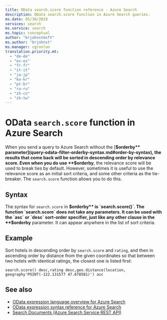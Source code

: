 ```yaml
---
title: OData search.score function reference - Azure Search
description: OData search.score function in Azure Search queries.
ms.date: 05/30/2019
services: search
ms.service: search
ms.topic: conceptual
author: "brjohnstmsft"
ms.author: "brjohnst"
ms.manager: cgronlun
translation.priority.mt:
  - "de-de"
  - "es-es"
  - "fr-fr"
  - "it-it"
  - "ja-jp"
  - "ko-kr"
  - "pt-br"
  - "ru-ru"
  - "zh-cn"
  - "zh-tw"
---
```

# OData `search.score` function in Azure Search

When you send a query to Azure Search without the [**$orderby** parameter](query-odata-filter-orderby-syntax.md#order-by-syntax), the results that come back will be sorted in descending order by relevance score. Even when you do use **$orderby**, the relevance score will be used to break ties by default. However, sometimes it is useful to use the relevance score as an initial sort criteria, and some other criteria as the tie-breaker. The `search.score` function allows you to do this.

## Syntax

The syntax for `search.score` in **$orderby** is `search.score()`. The function `search.score` does not take any parameters. It can be used with the `asc` or `desc` sort-order specifier, just like any other clause in the **$orderby** parameter. It can appear anywhere in the list of sort criteria.

## Example

Sort hotels in descending order by `search.score` and `rating`, and then in ascending order by distance from the given coordinates so that between two hotels with identical ratings, the closest one is listed first:

    search.score() desc,rating desc,geo.distance(location, geography'POINT(-122.131577 47.678581)') asc

## See also  

- [OData expression language overview for Azure Search](query-odata-filter-orderby-syntax.md)
- [OData expression syntax reference for Azure Search](search-query-odata-syntax-reference.md)
- [Search Documents &#40;Azure Search Service REST API&#41;](https://docs.microsoft.com/rest/api/searchservice/Search-Documents)
